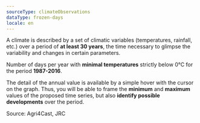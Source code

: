 ```yaml
---
sourceType: climateObservations
dataType: frozen-days
locale: en
---
```


A climate is described by a set of climatic variables (temperatures, rainfall, etc.) over a period of **at least 30 years**, the time necessary to glimpse the variability and changes in certain parameters.

Number of days per year with **minimal temperatures** strictly below 0°C for
the period **1987-2016**.

The detail of the annual value is available by a simple hover with the cursor on the graph. Thus, you will be able to frame the **minimum** and **maximum** values of the proposed time series, but also **identify possible developments** over the period.

Source: Agri4Cast, JRC

